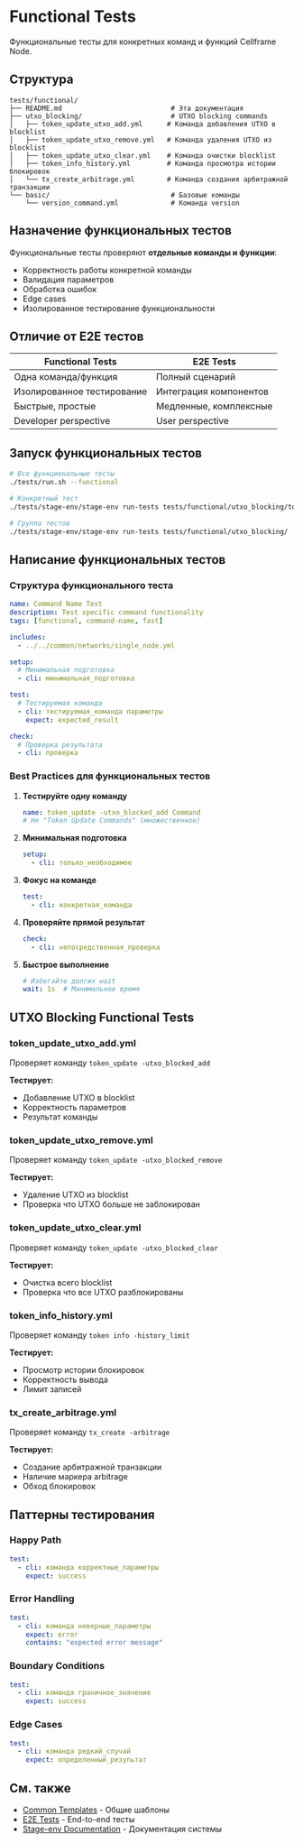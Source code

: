 # Functional Tests

Функциональные тесты для конкретных команд и функций Cellframe Node.

## Структура

```
tests/functional/
├── README.md                           # Эта документация
├── utxo_blocking/                      # UTXO blocking commands
│   ├── token_update_utxo_add.yml      # Команда добавления UTXO в blocklist
│   ├── token_update_utxo_remove.yml   # Команда удаления UTXO из blocklist
│   ├── token_update_utxo_clear.yml    # Команда очистки blocklist
│   ├── token_info_history.yml         # Команда просмотра истории блокировок
│   └── tx_create_arbitrage.yml        # Команда создания арбитражной транзакции
└── basic/                              # Базовые команды
    └── version_command.yml             # Команда version
```

## Назначение функциональных тестов

Функциональные тесты проверяют **отдельные команды и функции**:
- Корректность работы конкретной команды
- Валидация параметров
- Обработка ошибок
- Edge cases
- Изолированное тестирование функциональности

## Отличие от E2E тестов

| Functional Tests | E2E Tests |
|------------------|-----------|
| Одна команда/функция | Полный сценарий |
| Изолированное тестирование | Интеграция компонентов |
| Быстрые, простые | Медленные, комплексные |
| Developer perspective | User perspective |

## Запуск функциональных тестов

```bash
# Все функциональные тесты
./tests/run.sh --functional

# Конкретный тест
./tests/stage-env/stage-env run-tests tests/functional/utxo_blocking/token_update_utxo_add.yml

# Группа тестов
./tests/stage-env/stage-env run-tests tests/functional/utxo_blocking/
```

## Написание функциональных тестов

### Структура функционального теста

```yaml
name: Command Name Test
description: Test specific command functionality
tags: [functional, command-name, fast]

includes:
  - ../../common/networks/single_node.yml

setup:
  # Минимальная подготовка
  - cli: минимальная_подготовка

test:
  # Тестируемая команда
  - cli: тестируемая_команда параметры
    expect: expected_result

check:
  # Проверка результата
  - cli: проверка
```

### Best Practices для функциональных тестов

1. **Тестируйте одну команду**
   ```yaml
   name: token_update -utxo_blocked_add Command
   # Не "Token Update Commands" (множественное)
   ```

2. **Минимальная подготовка**
   ```yaml
   setup:
     - cli: только_необходимое
   ```

3. **Фокус на команде**
   ```yaml
   test:
     - cli: конкретная_команда
   ```

4. **Проверяйте прямой результат**
   ```yaml
   check:
     - cli: непосредственная_проверка
   ```

5. **Быстрое выполнение**
   ```yaml
   # Избегайте долгих wait
   wait: 1s  # Минимальное время
   ```

## UTXO Blocking Functional Tests

### token_update_utxo_add.yml
Проверяет команду `token_update -utxo_blocked_add`

**Тестирует:**
- Добавление UTXO в blocklist
- Корректность параметров
- Результат команды

### token_update_utxo_remove.yml
Проверяет команду `token_update -utxo_blocked_remove`

**Тестирует:**
- Удаление UTXO из blocklist
- Проверка что UTXO больше не заблокирован

### token_update_utxo_clear.yml
Проверяет команду `token_update -utxo_blocked_clear`

**Тестирует:**
- Очистка всего blocklist
- Проверка что все UTXO разблокированы

### token_info_history.yml
Проверяет команду `token info -history_limit`

**Тестирует:**
- Просмотр истории блокировок
- Корректность вывода
- Лимит записей

### tx_create_arbitrage.yml
Проверяет команду `tx_create -arbitrage`

**Тестирует:**
- Создание арбитражной транзакции
- Наличие маркера arbitrage
- Обход блокировок

## Паттерны тестирования

### Happy Path
```yaml
test:
  - cli: команда корректные_параметры
    expect: success
```

### Error Handling
```yaml
test:
  - cli: команда неверные_параметры
    expect: error
    contains: "expected error message"
```

### Boundary Conditions
```yaml
test:
  - cli: команда граничное_значение
    expect: success
```

### Edge Cases
```yaml
test:
  - cli: команда редкий_случай
    expect: определенный_результат
```

## См. также

- [Common Templates](../common/) - Общие шаблоны
- [E2E Tests](../e2e/) - End-to-end тесты
- [Stage-env Documentation](../stage-env/scenarios/) - Документация системы

